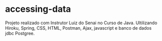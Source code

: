 # accessing-data
Projeto realizado com Instrutor Luiz do Senai no Curso de Java.
Ultilizando Hiroku, Spring, CSS, HTML, Postman, Ajax, javascript e banco de dados jdbc Postgree.
